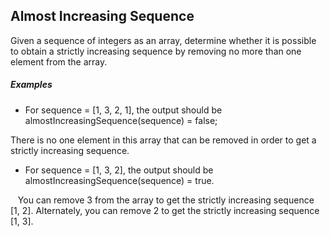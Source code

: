 Almost Increasing Sequence
-----

Given a sequence of integers as an array, determine whether it is possible to obtain a strictly increasing sequence by removing no more than one element from the array.

##### Examples

 * For sequence = [1, 3, 2, 1], the output should be
almostIncreasingSequence(sequence) = false;

There is no one element in this array that can be removed in order to get a strictly increasing sequence.

* For sequence = [1, 3, 2], the output should be
almostIncreasingSequence(sequence) = true.

&nbsp;&nbsp;&nbsp;You can remove 3 from the array to get the strictly increasing sequence [1, 2]. Alternately, you can remove 2 to get the strictly increasing sequence [1, 3].
